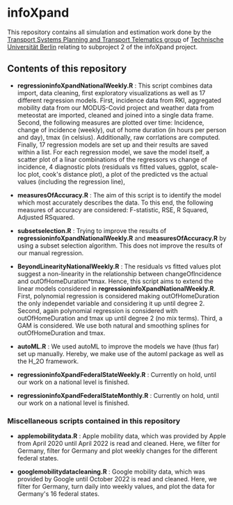 # infoXpand

This repository contains all simulation and estimation work done by the [Transport Systems Planning and Transport Telematics group](https://www.tu.berlin/vsp) of [Technische Universität Berlin](https://www.tu-berlin.de) relating to subproject 2 of the infoXpand project.

## Contents of this repository

- **regressioninfoXpandNationalWeekly.R** : This script combines data import, data cleaning, first exploratory visualizations as well as 17 different regression models. First, incidence data from RKI, aggregated mobility data from our MODUS-Covid project and weather data from meteostat are imported, cleaned and joined into a single data frame. Second, the following measures are plotted over time: Incidence, change of incidence (weekly), out of home duration (in hours per person and day), tmax (in celsius). Additionally, raw corrlations are computed. Finally, 17 regression models are set up and their results are saved within a list. For each regression model, we save the model itself, a scatter plot of a linar combinations of the regressors vs change of incidence, 4 diagnostic plots (residuals vs fitted values, ggplot, scale-loc plot, cook's distance plot), a plot of the predicted vs the actual values (including the regression line),

- **measuresOfAccuracy.R** : The aim of this script is to identify the model which most accurately describes the data. To this end, the following measures of accuracy are considered: F-statistic, RSE, R Squared, Adjusted RSquared.

- **subsetselection.R** : Trying to improve the results of **regressioninfoXpandNationalWeekly.R** and **measuresOfAccuracy.R** by using a subset selection algorithm. This does not improve the results of our manual regression.

- **BeyondLinearityNationalWeekly.R** : The residuals vs fitted values plot suggest a non-linearity in the relationship between changeOfIncidence and outOfHomeDuration*tmax. Hence, this script aims to extend the linear models considered in **regressioninfoXpandNationalWeekly.R**. First, polynomial regression is considered making outOfHomeDuration the only independet variable and considering it up until degree 2. Second, again polynomial regression is considered with outOfHomeDuration and tmax up until degree 2 (no mix terms). Third, a GAM is considered. We use both natural and smoothing splines for outOfHomeDuration and tmax. 

- **autoML.R** : We used autoML to improve the models we have (thus far) set up manually. Hereby, we make use of the automl package as well as the H_2O framework.

- **regressioninfoXpandFederalStateWeekly.R** : Currently on hold, until our work on a national level is finished.

- **regressioninfoXpandFederalStateMonthly.R** : Currently on hold, until our work on a national level is finished.

### Miscellaneous scripts contained in this repository

- **applemobilitydata.R** : Apple mobility data, which was provided by Apple from April 2020 until April 2022 is read and cleaned. Here, we filter for Germany, filter for Germany and plot weekly changes for the different federal states. 

- **googlemobilitydatacleaning.R** : Google mobility data, which was provided by Google until October 2022 is read and cleaned. Here, we filter for Germany, turn daily into weekly values, and plot the data for Germany's 16 federal states.